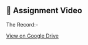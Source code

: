 ## 📂 Assignment Video

The Record:-

 [View on Google Drive](https://drive.google.com/file/d/1vHt6j1dr9frEioDNEZnRY831JQNoRrYn/view?usp=drive_link)
